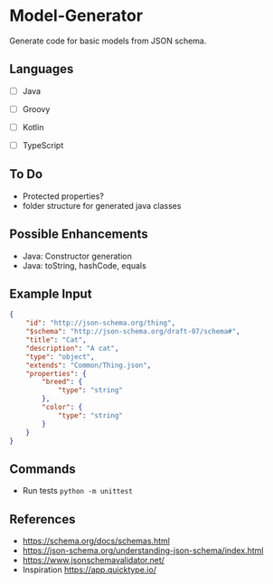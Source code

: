 # Model-Generator


Generate code for basic models from JSON schema. 


## Languages
- [ ] Java
- [ ] Groovy
- [ ] Kotlin
- [ ] TypeScript


## To Do
* Protected properties?
* folder structure for generated java classes


## Possible Enhancements
* Java: Constructor generation
* Java: toString, hashCode, equals


## Example Input
```JSON
{
    "id": "http://json-schema.org/thing",
    "$schema": "http://json-schema.org/draft-07/schema#",
    "title": "Cat",
    "description": "A cat",
    "type": "object",
    "extends": "Common/Thing.json",
    "properties": {
        "breed": {
            "type": "string"
        },
        "color": {
            "type": "string"
        }
    }
}
```


## Commands
* Run tests ```python -m unittest```


## References
* https://schema.org/docs/schemas.html
* https://json-schema.org/understanding-json-schema/index.html
* https://www.jsonschemavalidator.net/
* Inspiration https://app.quicktype.io/